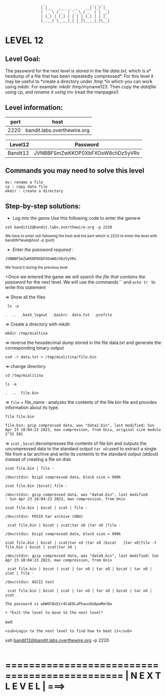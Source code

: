                      _                     _ _ _
                    | |__   __ _ _ __   __| (_) |_
                    | '_ \ / _` | '_ \ / _` | | __|
                    | |_) | (_| | | | | (_| | | |_
                    |_.__/ \__,_|_| |_|\__,_|_|\__|  



# LEVEL 12

## Level Goal:

The password for the next level is stored in the file *data.txt*, which is a* hexdump of a file that has been repeatedly compressed*.
For this level it may be useful to *create a directory under /tmp *in which you can work using *mkdir*. For example: mkdir /tmp/myname123.
Then copy the *datafile using cp*, and *rename it using mv* (read the manpages!)



## Level information:

| port |             host               |
|-----:|--------------------------------|
| 2220 |  bandit.labs.overthewire.org   |

| Level12   |    Password                          |
|-------:  |---------------------------------------|
| Bandit12 |   JVNBBFSmZwKKOP0XbFXOoW8chDz5yVRv    |

## Commands you may need to solve this level

```
mv: rename a file
cp : copy data file 
mkdir : create a directory 

```

## Step-by-step solutions:

+ *Log into the game* 
 Use this following code to enter the game=>
```
ssh bandit12@bandit.labs.overthewire.org -p 2220
```
<sub>We have to enter ssh following the host and the port which is 2220 to enter the level  with banditN°level@host -p (port)</sub>

+ *Enter the password required* : 
```
JVNBBFSmZwKKOP0XbFXOoW8chDz5yVRv
```
<sub>We found it during the previous level</sub>

+Once we entered the game we will *search the file that contains the password* for the next level. 
We will use the commands  `` and `echo tr ` to write this statement


=> Show all the files 
``` 
 ls -a

```
```
.  ..  .bash_logout  .bashrc  data.txt  .profile
```

=> Create a directory with mkdir 
```
mkdir /tmp/mialtina
``` 

=>  reverse the hexadecimal dump stored in the file data.txt and generate the corresponding binary output
```
xxd -r data.txt > /tmp/mialitina/file.bin

```
=> change directory 
```
cd /tmp/mialitina
```

```
ls -a
```
```
.  ..  file.bin
```
=>  `file` + file_name : analyzes the contents of the file.bin file and provides information about its type.
```
file file.bin
```
```
file.bin: gzip compressed data, was "data2.bin", last modified: Sun Apr 23 18:04:23 2023, max compression, from Unix, original size modulo 2^32 581
```
=> `zcat` , `bzcat`:decompresses the contents of file.bin and outputs the uncompressed data to the standard output
    `tar xO`:used to extract a single file from a tar archive and write its contents to the standard output (stdout) instead of creating a file on disk
```
zcat file.bin | file -
```
```
/dev/stdin: bzip2 compressed data, block size = 900k
```

```
zcat file.bin |bzcat| file -
```
```
/dev/stdin: gzip compressed data, was "data4.bin", last modified
: Sun Apr 23 18:04:23 2023, max compression, from Unix
```

```
zcat file.bin | bzcat | zcat | file -
```

```
/dev/stdin: POSIX tar archive (GNU)
```


```
 zcat file.bin | bzcat | zcat|tar xO |tar xO |file -
```
```
/dev/stdin: bzip2 compressed data, block size = 900k
```

```
zcat file.bin | bzcat | zcat|tar xO |tar xO |bzcat   |tar xO|file -t file.bin | bzcat | zcat|tar xO |
```
```
/dev/stdin: gzip compressed data, was "data9.bin", last modified: Sun Apr 23 18:04:23 2023, max compression, from Unix
```


```
 zcat file.bin | bzcat | zcat | tar xO | tar xO | bzcat | tar xO | zcat | file -
```
```
/dev/stdin: ASCII text
```

```
 zcat file.bin | bzcat | zcat | tar xO | tar xO | bzcat | tar xO | zcat
```
```
The password is wbWdlBxEir4CaE8LaPhauuOo6pwRmrDw
```


```
+ *Exit the level to move to the next level*
```
exit

```
<sub>Login to the next level to find how to beat it</sub>

```
 ssh bandit12@bandit.labs.overthewire.org -p 2220

```
```
==============================================
|         N E X T      L E V E L             | ===>
==============================================    
```
